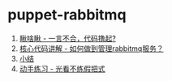 # puppet-rabbitmq

1. [瞅啥瞅 - 一言不合，代码撸起?](#先睹为快)
2. [核心代码讲解 - 如何做到管理rabbitmq服务？](#核心代码讲解)
3. [小结](##小结)
4. [动手练习 - 光看不练假把式](##动手练习)